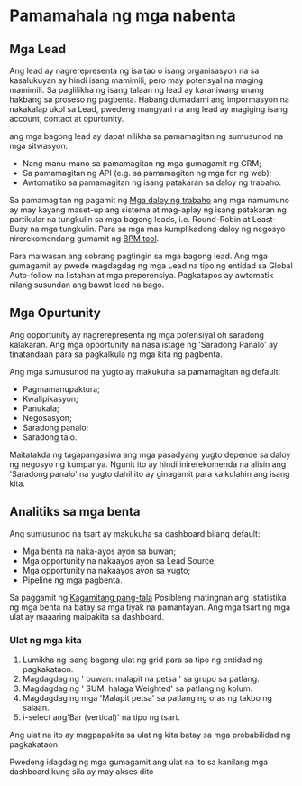 # Pamamahala ng mga nabenta

## Mga Lead

Ang lead ay nagrerepresenta ng isa tao o isang organisasyon na sa kasalukuyan ay hindi isang mamimili, pero may potensyal na maging mamimili. Sa paglilikha ng isang talaan ng lead ay karaniwang unang hakbang sa proseso ng pagbenta. Habang dumadami ang impormasyon na nakakalap ukol sa Lead, pwedeng mangyari na ang lead ay magiging isang account, contact at opurtunity.

ang mga bagong lead ay dapat nilikha sa pamamagitan ng sumusunod na mga sitwasyon:

* Nang manu-mano sa pamamagitan ng mga gumagamit ng CRM;
* Sa pamamagitan ng API (e.g. sa pamamagitan ng mga for ng web);
* Awtomatiko sa pamamagitan ng isang patakaran sa daloy ng trabaho.

Sa pamamagitan ng pagamit ng [Mga daloy ng trabaho](https://github.com/espocrm/documentation/blob/master/administration/workflows.md) ang mga namumuno ay may kayang maset-up ang sistema at mag-aplay ng isang patakaran ng partikular na tungkulin sa mga bagong leads, i.e. Round-Robin at Least-Busy na mga tungkulin. Para sa mga mas kumplikadong daloy ng negosyo nirerekomendang gumamit ng [BPM tool](https://github.com/espocrm/documentation/blob/master/administration/bpm.md).

Para maiwasan ang sobrang pagtingin sa mga bagong lead. Ang mga gumagamit ay pwede magdagdag ng mga Lead na tipo ng entidad sa Global Auto-follow na listahan at mga preperensiya. Pagkatapos ay awtomatik nilang susundan ang bawat lead na bago. 

## Mga Opurtunity

Ang opportunity ay nagrerepresenta ng mga potensiyal oh saradong kalakaran. Ang mga opportunity na nasa istage ng 'Saradong Panalo' ay tinatandaan para sa pagkalkula ng mga kita ng pagbenta. 

Ang mga sumusunod na yugto ay makukuha sa pamamagitan ng default:

* Pagmamanupaktura;
* Kwalipikasyon;
* Panukala;
* Negosasyon;
* Saradong panalo;
* Saradong talo.

Maitatakda ng tagapangasiwa ang mga pasadyang yugto depende sa daloy ng negosyo ng kumpanya. Ngunit ito ay hindi inirerekomenda na alisin ang 'Saradong panalo' na yugto dahil ito ay ginagamit para kalkulahin ang isang kita.

## Analitiks sa mga benta

Ang sumusunod na tsart ay makukuha sa dashboard bilang default:

* Mga benta na naka-ayos ayon sa buwan;
* Mga opportunity na nakaayos ayon sa Lead Source;
* Mga opportunity na nakaayos ayon sa yugto;
* Pipeline ng mga pagbenta.

Sa paggamit ng [Kagamitang pang-tala](https://github.com/espocrm/documentation/blob/master/user-guide/reports.md) Posibleng matingnan ang Istatistika ng mga benta na batay sa mga tiyak na pamantayan. Ang mga tsart ng mga ulat ay maaaring maipakita sa dashboard.

### Ulat ng mga kita

1. Lumikha ng isang bagong ulat ng grid para sa tipo ng entidad ng pagkakataon.
2. Magdagdag ng ' buwan: malapit na petsa ' sa grupo sa patlang. 
3. Magdagdag ng ' SUM: halaga Weighted' sa patlang ng kolum.
4. Magdagdag ng mga 'Malapit petsa' sa patlang ng oras ng takbo ng salaan.
5. i-select ang'Bar (vertical)' na tipo ng tsart.

Ang ulat na ito ay magpapakita sa ulat ng kita batay sa mga probabilidad ng pagkakataon.

Pwedeng idagdag ng mga gumagamit ang ulat na ito sa kanilang mga dashboard kung sila ay may akses dito
